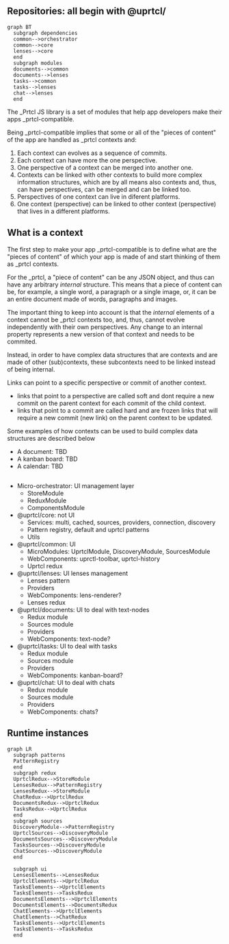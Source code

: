 ## Repositories: all begin with **@uprtcl/**

```mermaid
graph BT
  subgraph dependencies
  common-->orchestrator
  common-->core
  lenses-->core
  end
  subgraph modules
  documents-->common
  documents-->lenses
  tasks-->common
  tasks-->lenses
  chat-->lenses
  end
```

The _Prtcl JS library is a set of modules that help app developers make their apps _prtcl-compatible. 

Being _prtcl-compatible implies that some or all of the "pieces of content" of the app are handled as _prtcl contexts and:

1. Each context can evolves as a sequence of commits.
2. Each context can have more the one perspective.
3. One perspective of a context can be merged into another one.
4. Contexts can be linked with other contexts to build more complex information structures, which are by all means also contexts and, thus, can have perspectives, can be merged and can be linked too.
5. Perspectives of one context can live in diferent platforms.
6. One context (perspective) can be linked to other context (perspective) that lives in a different platforms.

## What is a context

The first step to make your app _prtcl-compatible is to define what are the "pieces of content" of which your app is made of and start thinking of them as _prtcl contexts. 

For the _prtcl, a "piece of content" can be any JSON object, and thus can have any arbitrary *internal* structure. This means that a piece of content can be, for example, a single word, a paragraph or a single image, or, it can be an entire document made of words, paragraphs and images.

The important thing to keep into account is that the *internal* elements of a context cannot be _prtcl contexts too, and, thus, cannot evolve independently with their own perspectives. Any change to an internal property represents a new version of that context and needs to be commited.

Instead, in order to have complex data structures that are contexts and are made of other (sub)contexts, these subcontexts need to be linked instead of being internal. 

Links can point to a specific perspective or commit of another context. 

- links that point to a perspective are called soft and dont require a new commit on the parent context for each commit of the child context. 
- links that point to a commit are called hard and are frozen links that will require a new commit (new link) on the parent context to be updated.

Some examples of how contexts can be used to build complex data structures are described below

- A document: TBD
- A kanban board: TBD
- A calendar: TBD

##

- Micro-orchestrator: UI management layer
  - StoreModule
  - ReduxModule
  - ComponentsModule
- @uprtcl/core: not UI
  - Services: multi, cached, sources, providers, connection, discovery
  - Pattern registry, default and uprtcl patterns
  - Utils
- @uprtcl/common: UI
  - MicroModules: UprtclModule, DiscoveryModule, SourcesModule
  - WebComponents: uprctl-toolbar, uprtcl-history
  - Uprtcl redux
- @uprtcl/lenses: UI lenses management
  - Lenses pattern
  - Providers
  - WebComponents: lens-renderer?
  - Lenses redux
- @uprtcl/documents: UI to deal with text-nodes
  - Redux module
  - Sources module
  - Providers
  - WebComponents: text-node?
- @uprtcl/tasks: UI to deal with tasks
  - Redux module
  - Sources module
  - Providers
  - WebComponents: kanban-board?
- @uprtcl/chat: UI to deal with chats
  - Redux module
  - Sources module
  - Providers
  - WebComponents: chats?

## Runtime instances

```mermaid
graph LR
  subgraph patterns
  PatternRegistry
  end
  subgraph redux
  UprtclRedux-->StoreModule
  LensesRedux-->PatternRegistry
  LensesRedux-->StoreModule
  ChatRedux-->UprtclRedux
  DocumentsRedux-->UprtclRedux
  TasksRedux-->UprtclRedux
  end
  subgraph sources
  DiscoveryModule-->PatternRegistry
  UprtclSources-->DiscoveryModule
  DocumentsSources-->DiscoveryModule
  TasksSources-->DiscoveryModule
  ChatSources-->DiscoveryModule
  end

  subgraph ui
  LensesElements-->LensesRedux
  UprtclElements-->UprtclRedux
  TasksElements-->UprtclElements
  TasksElements-->TasksRedux
  DocumentsElements-->UprtclElements
  DocumentsElements-->DocumentsRedux
  ChatElements-->UprtclElements
  ChatElements-->ChatRedux
  TasksElements-->UprtclElements
  TasksElements-->TasksRedux
  end

```
